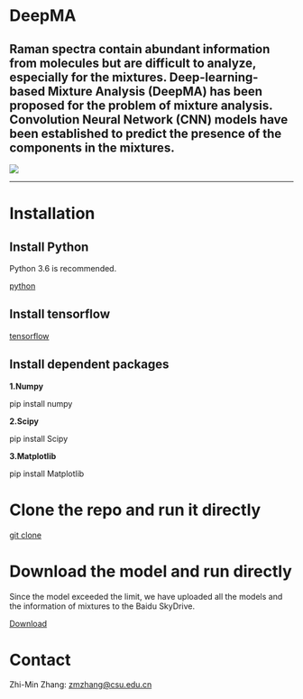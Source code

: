 # DeepMA
Raman spectra contain abundant information from molecules but are difficult to analyze, especially for the mixtures. Deep-learning-based Mixture Analysis (DeepMA) has been proposed for the problem of mixture analysis. Convolution Neural Network (CNN) models have been established to predict the presence of the components in the mixtures.
----------
![](https://raw.githubusercontent.com/xiaqiong/DeepMA/master/DeepMA.png )

----------

# Installation
## Install Python

Python 3.6 is recommended.

[python](https://www.python.org)

## Install tensorflow

[tensorflow](https://www.tensorflow.org)

## Install dependent packages

**1.Numpy**

pip install numpy

**2.Scipy**

pip install Scipy

**3.Matplotlib**

pip install Matplotlib

# Clone the repo and run it directly

[git clone](https://github.com/xiaqiong/DeepMA.git) 

# Download the model and run directly

Since the model exceeded the limit, we have uploaded all the models and the  information of mixtures to the Baidu SkyDrive.

[Download](https://pan.baidu.com/s/1PxuZUMD5VCgzXmY3e_RjKQ) 

# Contact

Zhi-Min Zhang: zmzhang@csu.edu.cn


